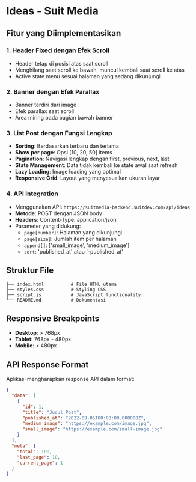 # Ideas - Suit Media

## Fitur yang Diimplementasikan

### 1. Header Fixed dengan Efek Scroll
- Header tetap di posisi atas saat scroll
- Menghilang saat scroll ke bawah, muncul kembali saat scroll ke atas
- Active state menu sesuai halaman yang sedang dikunjungi

### 2. Banner dengan Efek Parallax
- Banner terdiri dari image
- Efek parallax saat scroll
- Area miring pada bagian bawah banner 

### 3. List Post dengan Fungsi Lengkap
- **Sorting**: Berdasarkan terbaru dan terlama
- **Show per page**: Opsi [10, 20, 50] items
- **Pagination**: Navigasi lengkap dengan first, previous, next, last
- **State Management**: Data tidak kembali ke state awal saat refresh
- **Lazy Loading**: Image loading yang optimal
- **Responsive Grid**: Layout yang menyesuaikan ukuran layar

### 4. API Integration
- Menggunakan API: `https://suitmedia-backend.suitdev.com/api/ideas`
- **Metode**: POST dengan JSON body
- **Headers**: Content-Type: application/json
- Parameter yang didukung:
  - `page[number]`: Halaman yang dikunjungi
  - `page[size]`: Jumlah item per halaman
  - `append[]`: ['small_image', 'medium_image']
  - `sort`: 'published_at' atau '-published_at'

## Struktur File

```
├── index.html          # File HTML utama
├── styles.css          # Styling CSS
├── script.js           # JavaScript functionality
└── README.md           # Dokumentasi
```

## Responsive Breakpoints

- **Desktop**: > 768px
- **Tablet**: 768px - 480px
- **Mobile**: < 480px

## API Response Format

Aplikasi mengharapkan response API dalam format:

```json
{
  "data": [
    {
      "id": 1,
      "title": "Judul Post",
      "published_at": "2022-09-05T00:00:00.000000Z",
      "medium_image": "https://example.com/image.jpg",
      "small_image": "https://example.com/small-image.jpg"
    }
  ],
  "meta": {
    "total": 100,
    "last_page": 10,
    "current_page": 1
  }
}
